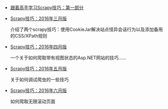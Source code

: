 - [跟着高手学习Scrapy技巧：第一部分](跟着高手学习Scrapy技巧：第一部分.md)

- [Scrapy技巧：2016年三月版](./Scrapy技巧：2016年三月版.md)

    介绍了两个scrapy技巧：使用CookieJar解决站点怪异会话行为以及添加备用的CSS/XPath规则

- [Scrapy技巧：2016年四月版](./Scrapy技巧：2016年四月版.md)

	一个关于如何爬取带有视图状态的Asp.NET网站的技巧……

- [Scrapy技巧：2016年五月版](./Scrapy技巧：2016年五月版.md)

	关于如何调试爬虫的一些技巧

- [Scrapy技巧：2016年六月版](./Scrapy技巧：2016年六月版.md)

	如何爬取无限滚动页面